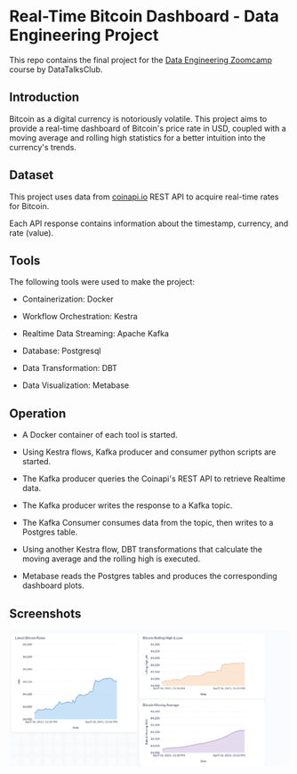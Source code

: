 # 

# Real-Time Bitcoin Dashboard - Data Engineering Project

This repo contains the final project for the [Data Engineering Zoomcamp](https://github.com/DataTalksClub/data-engineering-zoomcamp) course by DataTalksClub.

## Introduction

Bitcoin as a digital currency is notoriously volatile. This project aims to provide a real-time dashboard of Bitcoin's price rate in USD, coupled with a moving average and rolling high statistics for a better intuition into the currency's trends.

## Dataset

This project uses data from [coinapi.io](https://coinapi.io) REST API to acquire real-time rates for Bitcoin.

Each API response contains information about the timestamp, currency, and rate (value).

## Tools

The following tools were used to make the project:

* Containerization: Docker

* Workflow Orchestration: Kestra

* Realtime Data Streaming: Apache Kafka

* Database: Postgresql

* Data Transformation: DBT

* Data Visualization: Metabase

## Operation

* A Docker container of each tool is started. 

* Using Kestra flows, Kafka producer and consumer python scripts are started.

* The Kafka producer queries the Coinapi's REST API to retrieve Realtime data.

* The Kafka producer writes the response to a Kafka topic.

* The Kafka Consumer consumes data from the topic, then writes to a Postgres table.

* Using another Kestra flow, DBT transformations that calculate the moving average and the rolling high is executed.

* Metabase reads the Postgres tables and produces the corresponding dashboard plots.

## Screenshots

![](screens/metabase_dashboard.png)
